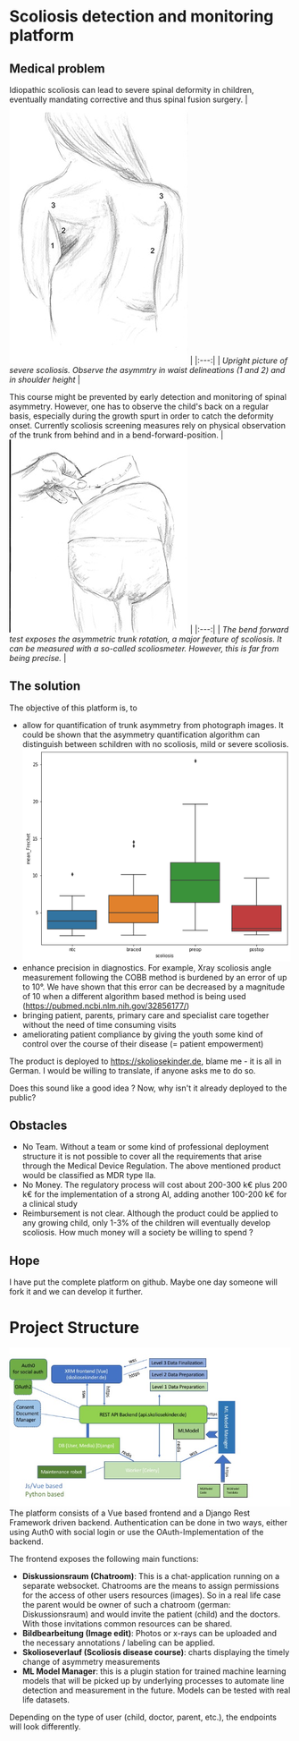 # Scoliosis detection and monitoring platform

## Medical problem
Idiopathic scoliosis can lead to severe spinal deformity in children, eventually mandating corrective and thus spinal fusion surgery.
| ![Image of scoliosis](project-images/upright%20scoliosis.jpg) |
|:---:|
| *Upright picture of severe scoliosis. Observe the asymmtry in waist delineations (1 and 2) and in shoulder height* |

This course might be prevented by early detection and monitoring of spinal asymmetry. However, one has to observe the child's back on a regular basis, especially during the growth spurt in order to catch the deformity onset.
Currently scoliosis screening measures rely on physical observation of the trunk from behind and in a bend-forward-position. 
| ![Image of scoliosis observation](project-images/bend-scoliosmeter.jpg) |
|:---:|
| *The bend forward test exposes the asymmetric trunk rotation, a major feature of scoliosis. It can be measured with a so-called scoliosmeter. However, this is far from being precise.* | 

## The solution
The objective of this platform is, to
 - allow for quantification of trunk asymmetry from photograph images. It could be shown that the asymmetry quantification algorithm can distinguish between schildren with no scoliosis, mild or severe scoliosis. ![Results of pilot study with upright images](project-images/results-pilotstudy.png)
 - enhance precision in diagnostics. For example, Xray scoliosis angle measurement following the COBB method is burdened by an error of up to 10°. We have shown that this error can be decreased by a magnitude of 10 when a different algorithm based method is being used (https://pubmed.ncbi.nlm.nih.gov/32856177/)
 - bringing patient, parents, primary care and specialist care together without the need of time consuming visits
 - ameliorating patient compliance by giving the youth some kind of control over the course of their disease (= patient empowerment)

The product is deployed to https://skoliosekinder.de, blame me - it is all in German. I would be willing to translate, if anyone asks me to do so.

Does this sound like a good idea ? Now, why isn't it already deployed to the public?

## Obstacles
 - No Team. Without a team or some kind of professional deployment structure it is not possible to cover all the requirements that arise through the Medical Device Regulation. The above mentioned product would be classified as MDR type IIa.
 - No Money. The regulatory process will cost about 200-300 k€ plus 200 k€ for the implementation of a strong AI, adding another 100-200 k€ for a clinical study
 - Reimbursement is not clear. Although the product could be applied to any growing child, only 1-3% of the children will eventually develop scoliosis. How much money will a society be willing to spend ?
 
## Hope
I have put the complete platform on github. Maybe one day someone will fork it and we can develop it further.

# Project Structure
![App architecture](project-images/app-architektur.jpg)
The platform consists of a Vue based frontend and a Django Rest Framework driven backend. Authentication can be done in two ways, either using Auth0 with social login or use the OAuth-Implementation of the backend. 

The frontend exposes the following main functions:
 - **Diskussionsraum (Chatroom)**: This is a chat-application running on a separate websocket. Chatrooms are the means to assign permissions for the access of other users resources (images). So in a real life case the parent would be owner of such a chatroom (german: Diskussionsraum) and would invite the patient (child) and the doctors. With those invitations common resources can be shared.
 - **Bildbearbeitung (Image edit)**: Photos or x-rays can be uploaded and the necessary annotations / labeling can be applied.
 - **Skolioseverlauf (Scoliosis disease course)**: charts displaying the timely change of asymmetry measurements
 - **ML Model Manager**: this is a plugin station for trained machine learning models that will be picked up by underlying processes to automate line detection and measurement in the future. Models can be tested with real life datasets.
 
 Depending on the type of user (child, doctor, parent, etc.), the endpoints will look differently.
  